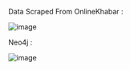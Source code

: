 Data Scraped From OnlineKhabar :

![image](https://github.com/MihirRajak91/Knowledge_Graph_2.0/assets/154052024/d54b343b-9b8c-406c-a6a8-b2671a362a5b)







Neo4j :

![image](https://github.com/MihirRajak91/Knowledge_Graph_2.0/assets/154052024/576659c1-e234-48c0-ab17-f4188b3e3a3f)
